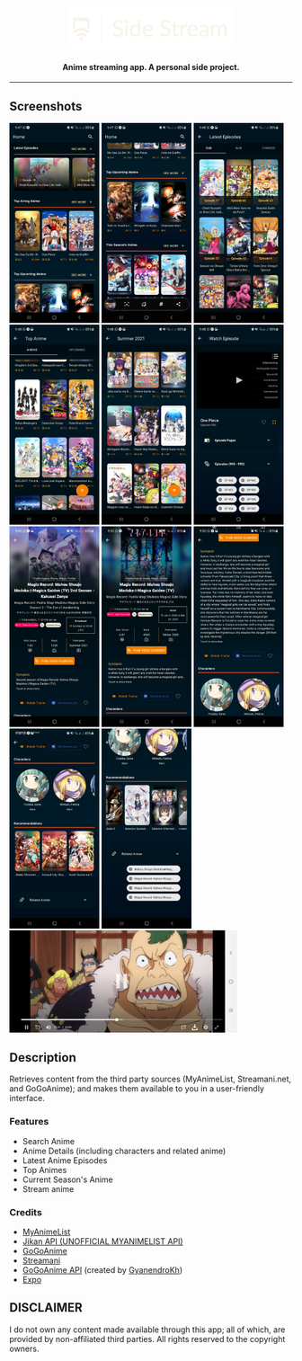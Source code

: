 <p align="center"><a href="https://github.com/Neko-R/Side"><img src="/meta/sideStream.png" width="300"></a></p> 
<h4 align="center">Anime streaming app. A personal side project.</h4> 
<hr>

## Screenshots

[<img src="meta/screenshots/screenshot_1.jpg" width=160>](meta/screenshots/screenshot_1.jpg)
[<img src="meta/screenshots/screenshot_2.jpg" width=160>](meta/screenshots/screenshot_2.jpg)
[<img src="meta/screenshots/screenshot_3.jpg" width=160>](meta/screenshots/screenshot_3.jpg)
[<img src="meta/screenshots/screenshot_4.jpg" width=160>](meta/screenshots/screenshot_4.jpg)
[<img src="meta/screenshots/screenshot_5.jpg" width=160>](meta/screenshots/screenshot_5.jpg)
[<img src="meta/screenshots/screenshot_6.jpg" width=160>](meta/screenshots/screenshot_6.jpg)
[<img src="meta/screenshots/screenshot_8.jpg" width=160>](meta/screenshots/screenshot_8.jpg)
[<img src="meta/screenshots/screenshot_9.jpg" width=160>](meta/screenshots/screenshot_9.jpg)
[<img src="meta/screenshots/screenshot_10.jpg" width=160>](meta/screenshots/screenshot_10.jpg)
[<img src="meta/screenshots/screenshot_11.jpg" width=160>](meta/screenshots/screenshot_11.jpg)
[<img src="meta/screenshots/screenshot_12.jpg" width=160>](meta/screenshots/screenshot_12.jpg)
[<img src="meta/screenshots/screenshot_7.jpg" width=405>](meta/screenshots/screenshot_7.jpg)

## Description

Retrieves content from the third party sources (MyAnimeList, Streamani.net, and GoGoAnime); and makes them available to you in a user-friendly interface.

### Features

* Search Anime
* Anime Details (including characters and related anime)
* Latest Anime Episodes
* Top Animes
* Current Season's Anime
* Stream anime

### Credits

* <a href="https://myanimelist.net/">MyAnimeList</a>
* <a href="https://jikan.moe/">Jikan API (UNOFFICIAL MYANIMELIST API)</a>
* <a href="https://gogoanime.pe/">GoGoAnime</a>
* <a href="https://streamani.net/">Streamani</a>
* <a href="https://github.com/GyanendroKh/gogoanime-api">GoGoAnime API</a> (created by <a href="https://github.com/GyanendroKh)">GyanendroKh</a>)
* <a href="https://docs.expo.dev/">Expo</a>

## DISCLAIMER

I do not own any content made available through this app; all of which, are provided by non-affiliated third parties. All rights reserved to the copyright owners.
